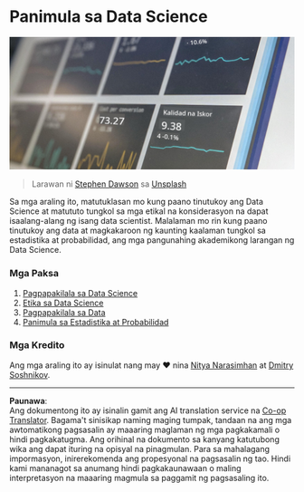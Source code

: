<!--
CO_OP_TRANSLATOR_METADATA:
{
  "original_hash": "696a8474a01054281704cbfb09148949",
  "translation_date": "2025-08-28T02:42:43+00:00",
  "source_file": "1-Introduction/README.md",
  "language_code": "tl"
}
-->
# Panimula sa Data Science

![data in action](../../../translated_images/data.48e22bb7617d8d92188afbc4c48effb920ba79f5cebdc0652cd9f34bbbd90c18.tl.jpg)
> Larawan ni <a href="https://unsplash.com/@dawson2406?utm_source=unsplash&utm_medium=referral&utm_content=creditCopyText">Stephen Dawson</a> sa <a href="https://unsplash.com/s/photos/data?utm_source=unsplash&utm_medium=referral&utm_content=creditCopyText">Unsplash</a>
  
Sa mga araling ito, matutuklasan mo kung paano tinutukoy ang Data Science at matututo tungkol sa mga etikal na konsiderasyon na dapat isaalang-alang ng isang data scientist. Malalaman mo rin kung paano tinutukoy ang data at magkakaroon ng kaunting kaalaman tungkol sa estadistika at probabilidad, ang mga pangunahing akademikong larangan ng Data Science.

### Mga Paksa

1. [Pagpapakilala sa Data Science](01-defining-data-science/README.md)
2. [Etika sa Data Science](02-ethics/README.md)
3. [Pagpapakilala sa Data](03-defining-data/README.md)
4. [Panimula sa Estadistika at Probabilidad](04-stats-and-probability/README.md)

### Mga Kredito

Ang mga araling ito ay isinulat nang may ❤️ nina [Nitya Narasimhan](https://twitter.com/nitya) at [Dmitry Soshnikov](https://twitter.com/shwars).

---

**Paunawa**:  
Ang dokumentong ito ay isinalin gamit ang AI translation service na [Co-op Translator](https://github.com/Azure/co-op-translator). Bagama't sinisikap naming maging tumpak, tandaan na ang mga awtomatikong pagsasalin ay maaaring maglaman ng mga pagkakamali o hindi pagkakatugma. Ang orihinal na dokumento sa kanyang katutubong wika ang dapat ituring na opisyal na pinagmulan. Para sa mahalagang impormasyon, inirerekomenda ang propesyonal na pagsasalin ng tao. Hindi kami mananagot sa anumang hindi pagkakaunawaan o maling interpretasyon na maaaring magmula sa paggamit ng pagsasaling ito.